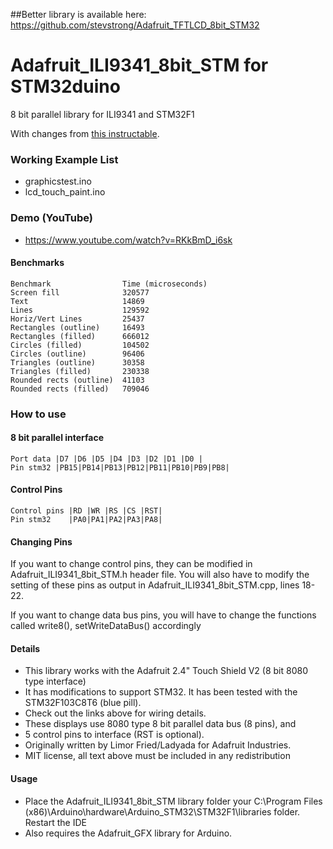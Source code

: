 ##Better library is available here:
https://github.com/stevstrong/Adafruit_TFTLCD_8bit_STM32
# Adafruit_ILI9341_8bit_STM for STM32duino
8 bit parallel library for ILI9341 and STM32F1

With changes from [this instructable](http://www.instructables.com/id/Fast-Portable-and-Affordable-Oscilloscope-and-Indu/).

### Working Example List

 - graphicstest.ino
 - lcd_touch_paint.ino

### Demo (YouTube)

 - https://www.youtube.com/watch?v=RKkBmD_i6sk

#### Benchmarks
```
Benchmark                Time (microseconds)
Screen fill              320577
Text                     14869
Lines                    129592
Horiz/Vert Lines         25437
Rectangles (outline)     16493
Rectangles (filled)      666012
Circles (filled)         104502
Circles (outline)        96406
Triangles (outline)      30358
Triangles (filled)       230338
Rounded rects (outline)  41103
Rounded rects (filled)   709046
```

### How to use
#### 8 bit parallel interface
```
Port data |D7 |D6 |D5 |D4 |D3 |D2 |D1 |D0 |
Pin stm32 |PB15|PB14|PB13|PB12|PB11|PB10|PB9|PB8|
```

#### Control Pins
```
Control pins |RD |WR |RS |CS |RST|
Pin stm32    |PA0|PA1|PA2|PA3|PA8|
```

#### Changing Pins
If you want to change control pins, they can be modified in Adafruit_ILI9341_8bit_STM.h header file. You will also have to modify the setting of these pins as output in Adafruit_ILI9341_8bit_STM.cpp, lines 18-22.

If you want to change data bus pins, you will have to change the functions called write8(), setWriteDataBus() accordingly

#### Details
- This library works with the Adafruit 2.4" Touch Shield V2 (8 bit 8080 type interface)
- It has modifications to support STM32. It has been tested with the STM32F103C8T6 (blue pill).
- Check out the links above for wiring details.
- These displays use 8080 type 8 bit parallel data bus (8 pins), and
- 5 control pins to interface (RST is optional).
- Originally written by Limor Fried/Ladyada for Adafruit Industries.
- MIT license, all text above must be included in any redistribution

#### Usage
 - Place the Adafruit_ILI9341_8bit_STM library folder your C:\Program Files (x86)\Arduino\hardware\Arduino_STM32\STM32F1\libraries folder. Restart the IDE
 - Also requires the Adafruit_GFX library for Arduino.
